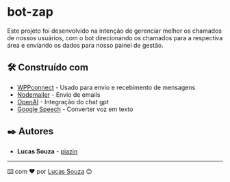 # bot-zap

Este projeto foi desenvolvido na intenção de gerenciar melhor os chamados de nossos usuários, com o bot direcionando os chamados para a respectiva área e enviando os dados para nosso painel de gestão.

## 🛠️ Construído com

- [WPPconnect](https://wppconnect.io/pt-BR/) - Usado para envio e recebimento de mensagens
- [Nodemailer](https://nodemailer.com/about/) - Envio de emails
- [OpenAI](https://github.com/openai/openai-node) - Integração do chat gpt
- [Google Speech](https://www.npmjs.com/package/@google-cloud/speech) - Converter voz em texto

## ✒️ Autores

- **Lucas Souza** - [piazin](https://github.com/piazin)

---

⌨️ com ❤️ por [Lucas Souza](https://gist.github.com/piazin) 😊
